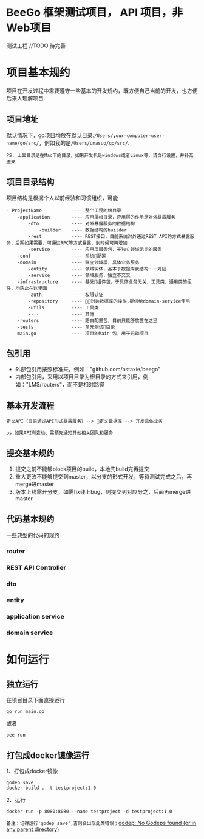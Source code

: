 # BeeGo 框架测试项目， API 项目，非Web项目
测试工程 //TODO 待完善


# 项目基本规约
项目在开发过程中需要遵守一些基本的开发规约，既方便自己当前的开发，也方便后来人理解项目.
## 项目地址
默认情况下，go项目均放在默认目录:`/Users/your-computer-user-name/go/src/`，例如我的是`/Users/umasuo/go/src/`.

`PS. 上面目录是在Mac下的目录，如果开发机是windows或者Linux等，请自行设置，并补充进来`

## 项目目录结构
项目结构是根据个人以前经验和习惯组织，可能
```
- ProjectName           ---- 整个工程的根目录
    -application        ---- 应用层根目录，应用层的作用是对外暴露服务
        -dto            ---- 对外暴露服务的数据结构
            -builder    ---- 数据结构的builder
        -rest           ---- REST接口，目前系统对外通过REST API的方式暴露服务，后期如果需要，可通过RPC等方式暴露，到时候可再增加
        -service        ---- 应用层服务包，于独立领域无关的服务
    -conf               ---- 系统配置
    -domain             ---- 独立领域层，具体业务服务
        -entity         ---- 领域实体，基本于数据库表结构一一对应
        -service        ---- 领域服务，独立不交叉
    -infrastructure     ---- 基础组件包，于具体业务无关、工具类、通用类的组件，均防止在这里面
        -auth           ---- 权限认证
        -repository     ---- 封装数据库的操作,提供给domain-service使用
        -utils          ---- 工具类
        -···            ---- 其他
    -routers            ---- 路由配置包，目前只能够放置在这里
    -tests              ---- 单元测试目录
    main.go             ---- 项目的Main 包，用于启动项目
```
## 包引用
- 外部包引用按照标准来，例如："github.com/astaxie/beego"
- 内部包引用，采用以项目目录为根目录的方式来引用，例如："LMS/routers"，而不是相对路径
## 基本开发流程
    定义API（目前通过API形式暴露服务）--> 定义数据库 --> 开发具体业务

`ps.如果API有变动，需预先通知其他相关团队和服务`

## 提交基本规约
1. 提交之前不能够block项目的build，本地先build完再提交
2. 重大更改不能够提交到master，以分支的形式开发，等待测试完成之后，再merge进master
3. 版本上线需开分支，如需fix线上bug，则提交到对应分之，后面再merge进master

## 代码基本规约
一些典型的代码的规约
### router
### REST API Controller
### dto
### entity
### application service
### domain service

 
# 如何运行
## 独立运行
在项目目录下面直接运行
```
go run main.go
```
或者
```shell
bee run
```

## 打包成docker镜像运行

1、打包成docker镜像
```shell
godep save
docker build . -t testproject:1.0
```
2、运行
```shell
docker run -p 8080:8080 --name testproject -d testproject:1.0
```

`备注：记得运行'godep save',否则会出现此类错误；`[godep: No Godeps found (or in any parent directory)](https://stackoverflow.com/questions/47975830/when-build-beego-docker-image-with-default-docker-file-show-error-godep-no-g)


